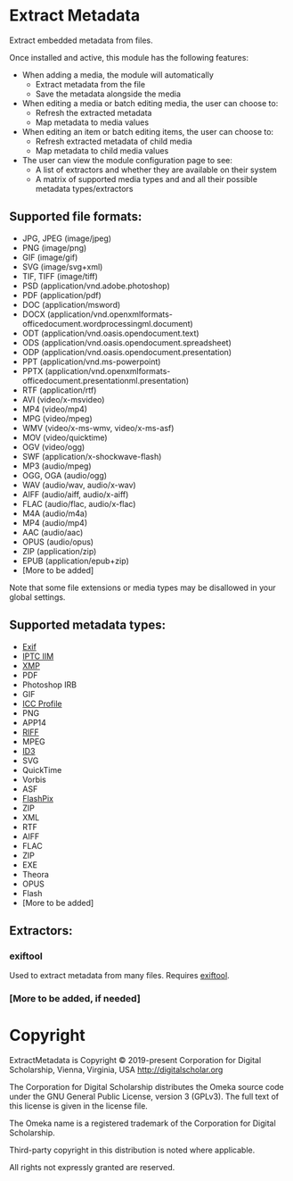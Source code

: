 # Extract Metadata

Extract embedded metadata from files.

Once installed and active, this module has the following features:

- When adding a media, the module will automatically
    - Extract metadata from the file
    - Save the metadata alongside the media
- When editing a media or batch editing media, the user can choose to:
    - Refresh the extracted metadata
    - Map metadata to media values
- When editing an item or batch editing items, the user can choose to:
    - Refresh extracted metadata of child media
    - Map metadata to child media values
- The user can view the module configuration page to see:
    - A list of extractors and whether they are available on their system
    - A matrix of supported media types and and all their possible metadata types/extractors

## Supported file formats:

- JPG, JPEG (image/jpeg)
- PNG (image/png)
- GIF (image/gif)
- SVG (image/svg+xml)
- TIF, TIFF (image/tiff)
- PSD (application/vnd.adobe.photoshop)
- PDF (application/pdf)
- DOC (application/msword)
- DOCX (application/vnd.openxmlformats-officedocument.wordprocessingml.document)
- ODT (application/vnd.oasis.opendocument.text)
- ODS (application/vnd.oasis.opendocument.spreadsheet)
- ODP (application/vnd.oasis.opendocument.presentation)
- PPT (application/vnd.ms-powerpoint)
- PPTX (application/vnd.openxmlformats-officedocument.presentationml.presentation)
- RTF (application/rtf)
- AVI (video/x-msvideo)
- MP4 (video/mp4)
- MPG (video/mpeg)
- WMV (video/x-ms-wmv, video/x-ms-asf)
- MOV (video/quicktime)
- OGV (video/ogg)
- SWF (application/x-shockwave-flash)
- MP3 (audio/mpeg)
- OGG, OGA (audio/ogg)
- WAV (audio/wav, audio/x-wav)
- AIFF (audio/aiff, audio/x-aiff)
- FLAC (audio/flac, audio/x-flac)
- M4A (audio/m4a)
- MP4 (audio/mp4)
- AAC (audio/aac)
- OPUS (audio/opus)
- ZIP (application/zip)
- EPUB (application/epub+zip)
- [More to be added]

Note that some file extensions or media types may be disallowed in your global settings.

## Supported metadata types:

- [Exif](https://en.wikipedia.org/wiki/Exif)
- [IPTC IIM](https://www.iptc.org/standards/iim/)
- [XMP](https://en.wikipedia.org/wiki/Extensible_Metadata_Platform)
- PDF
- Photoshop IRB
- GIF
- [ICC Profile](https://en.wikipedia.org/wiki/ICC_profile)
- PNG
- APP14
- [RIFF](https://en.wikipedia.org/wiki/Resource_Interchange_File_Format)
- MPEG
- [ID3](https://en.wikipedia.org/wiki/ID3)
- SVG
- QuickTime
- Vorbis
- ASF
- [FlashPix](https://en.wikipedia.org/wiki/FlashPix)
- ZIP
- XML
- RTF
- AIFF
- FLAC
- ZIP
- EXE
- Theora
- OPUS
- Flash
- [More to be added]

## Extractors:

### exiftool

Used to extract metadata from many files. Requires [exiftool](https://exiftool.org/).

### [More to be added, if needed]

# Copyright

ExtractMetadata is Copyright © 2019-present Corporation for Digital Scholarship,
Vienna, Virginia, USA http://digitalscholar.org

The Corporation for Digital Scholarship distributes the Omeka source code
under the GNU General Public License, version 3 (GPLv3). The full text
of this license is given in the license file.

The Omeka name is a registered trademark of the Corporation for Digital Scholarship.

Third-party copyright in this distribution is noted where applicable.

All rights not expressly granted are reserved.
